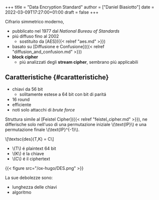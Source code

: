+++
title = "Data Encryption Standard"
author = ["Daniel Biasiotto"]
date = 2022-03-09T17:27:00+01:00
draft = false
+++

Cifrario simmetrico moderno,

-   pubblicato nel 1977 dal _National Bureau of Standards_
-   piú diffuso fino al 2002
    -   sostituito da [AES]({{< relref "aes.md" >}})
-   basato su [Diffusione e Confusione]({{< relref "diffusion_and_confusion.md" >}})
-   **block cipher**
    -   piú analizzati degli **stream cipher**, sembrano piú applicabili


## Caratteristiche {#caratteristiche}

-   chiavi da 56 bit
    -   solitamente estese a 64 bit con bit di paritá
-   16 round
-   efficiente
-   noti solo attacchi di _brute force_

Struttura simile al [Feistel Cipher]({{< relref "feistel_cipher.md" >}}), ne differische solo nell'uso di una permutazione iniziale \\(\text{IP}\\) e una permutazione finale \\(\text{IP}^{-1}\\).

\\[\textsc{des}(T,K) = C\\]

-   \\(T\\) é plaintext 64 bit
-   \\(K\\) é la chiave
-   \\(C\\) é il ciphertext

{{< figure src="/ox-hugo/DES.png" >}}

La sue debolezze sono:

-   lunghezza delle chiavi
-   algoritmo